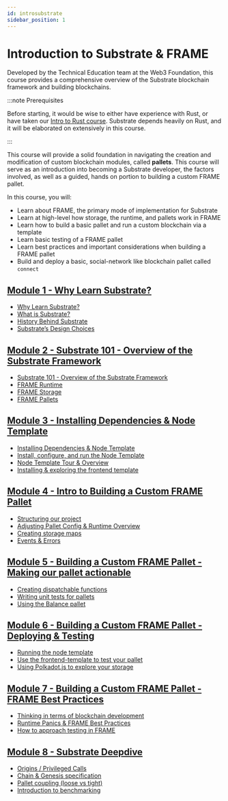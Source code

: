 ```yaml
---
id: introsubstrate
sidebar_position: 1
---
```


# Introduction to Substrate & FRAME

Developed by the Technical Education team at the Web3 Foundation, this course provides a comprehensive overview of the Substrate blockchain framework and building blockchains. 

:::note Prerequisites

Before starting, it would be wise to either have experience with Rust, or have taken our [Intro to Rust course](introrust.md).  Substrate depends heavily on Rust, and it will be elaborated on extensively in this course.

:::
 
This course will provide a solid foundation in navigating the creation and modification of custom blockchain modules, called **pallets**.  This course will serve as an introduction into becoming a Substrate developer, the factors involved, as well as a guided, hands on portion to building a custom FRAME pallet. 

In this course, you will:

- Learn about FRAME, the primary mode of implementation for Substrate
- Learn at high-level how storage, the runtime, and pallets work in FRAME
- Learn how to build a basic pallet and run a custom blockchain via a template
- Learn basic testing of a FRAME pallet
- Learn best practices and important considerations when building a FRAME pallet
- Build and deploy a basic, social-network like blockchain pallet called `connect`


## [Module 1 - Why Learn Substrate?](./Substrate/section1/index.md)

- [Why Learn Substrate?](./Substrate/section1/index.md)
- [What is Substrate?](./Substrate/section1/what-is-substrate.md)
- [History Behind Substrate](./Substrate/section1/substrate-history.md)
- [Substrate’s Design Choices](./Substrate/section1/substrate-design.md)

## [Module 2 - Substrate 101 - Overview of the Substrate Framework](./Substrate/section2/index.md)

- [Substrate 101 - Overview of the Substrate Framework](./Substrate/section2/index.md)
- [FRAME Runtime](./Substrate/section2/substrate-runtime.md)
- [FRAME Storage](./Substrate/section2/substrate-storage.md)
- [FRAME Pallets](./Substrate/section2/substrate-pallets.md)

## [Module 3 - Installing Dependencies & Node Template](./Substrate/section3/index.md)

- [Installing Dependencies & Node Template](./Substrate/section3/install-deps.md)
- [Install, configure, and run the Node Template](./Substrate/section3/node-template-tour.md)
- [Node Template Tour & Overview](./Substrate/section3/explore-pallet-template.md)
- [Installing & exploring the frontend template](./Substrate/section3/install-explore-frontend.md)

## [Module 4 - Intro to Building a Custom FRAME Pallet](./Substrate/section4/index.md)

- [Structuring our project](./Substrate/section4/project-structure.md)
- [Adjusting Pallet Config & Runtime Overview](./Substrate/section4/pallet-config.md)
- [Creating storage maps](./Substrate/section4/create-storage-map.md)
- [Events & Errors](./Substrate/section4/events-errors.md)

## [Module 5 - Building a Custom FRAME Pallet - Making our pallet actionable](./Substrate/section5/index.md)

- [Creating dispatchable functions](./Substrate/section5//dispatchable.md)
- [Writing unit tests for pallets](./Substrate/section5/unit-tests.md)
- [Using the Balance pallet](./Substrate/section5/coupling-balances.md)

## [Module 6 - Building a Custom FRAME Pallet - Deploying & Testing](./Substrate/section6/index.md)

- [Running the node template](./Substrate/section6/run-node.md)
- [Use the frontend-template to test your pallet](./Substrate/section6/test-frontend.md)
- [Using Polkadot.js to explore your storage](./Substrate/section6/use-polkadotjs.md)

## [Module 7 - Building a Custom FRAME Pallet - FRAME Best Practices](./Substrate/section7/index.md)

- [Thinking in terms of blockchain development](./Substrate/section7/blockchain-dev.md)
- [Runtime Panics & FRAME Best Practices](./Substrate/section7/runtime-panics.md)
- [How to approach testing in FRAME](./Substrate/section7/how-to-test-frame.md)

## [Module 8 - Substrate Deepdive](./Substrate/section8/index.md)

- [Origins / Privileged Calls](./Substrate/section8/origins-calls.md)
- [Chain & Genesis specification](./Substrate/section8/chain-genesis-spec.md)
- [Pallet coupling (loose vs tight)](./Substrate/section8/pallet-coupling.md)
- [Introduction to benchmarking](./Substrate/section8/benchmarking.md)





